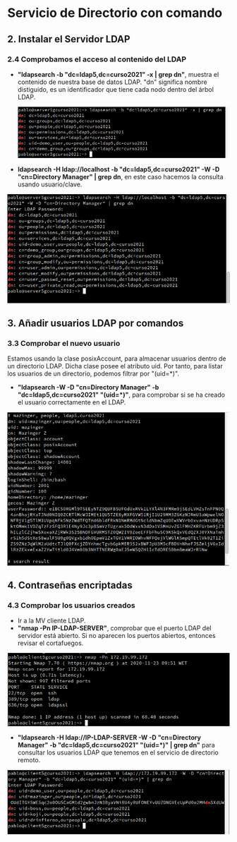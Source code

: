# Servicio de Directorio con comando
## 2. Instalar el Servidor LDAP
### 2.4 Comprobamos el acceso al contenido del LDAP

* **"ldapsearch -b "dc=ldap5,dc=curso2021" -x | grep dn"**, muestra el contenido de nuestra base de datos LDAP. "dn" significa nombre distiguido, es un identificador que tiene cada nodo dentro del árbol LDAP.

  ![](1.png)

* **ldapsearch -H ldap://localhost -b "dc=ldap5,dc=curso2021" -W -D "cn=Directory Manager" | grep dn**, en este caso hacemos la consulta usando usuario/clave.

![](2.png)

## 3. Añadir usuarios LDAP por comandos

### 3.3 Comprobar el nuevo usuario
Estamos usando la clase posixAccount, para almacenar usuarios dentro de un directorio LDAP. Dicha clase posee el atributo uid. Por tanto, para listar los usuarios de un directorio, podemos filtrar por "(uid=*)".

* **"ldapsearch -W -D "cn=Directory Manager" -b "dc=ldap5,dc=curso2021" "(uid=*)"**, para comprobar si se ha creado el usuario correctamente en el LDAP.

![](4.png)

## 4. Contraseñas encriptadas
### 4.3 Comprobar los usuarios creados
* Ir a la MV cliente LDAP.
* **"nmap -Pn IP-LDAP-SERVER"**, comprobar que el puerto LDAP del servidor está abierto. Si no aparecen los puertos abiertos, entonces revisar el cortafuegos.

![](6.png)

* **"ldapsearch -H ldap://IP-LDAP-SERVER -W -D "cn=Directory Manager" -b "dc=ldap5,dc=curso2021" "(uid=*)" | grep dn"** para consultar los usuarios LDAP que tenemos en el servicio de directorio remoto.

![](7.png)
